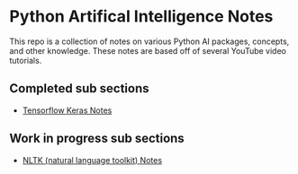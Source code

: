 Python Artifical Intelligence Notes
===

This repo is a collection of notes on various Python AI packages, concepts, and other knowledge. These notes are based off of several YouTube video tutorials. 

Completed sub sections
---
- [Tensorflow Keras Notes](https://github.com/JoshWidrick/python-ai-notes/tree/master/tensorflow-keras-notes)

Work in progress sub sections
---
- [NLTK (natural language toolkit) Notes](https://github.com/JoshWidrick/python-ai-notes/tree/master/nltk-notes)
 
